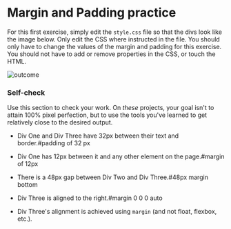 # Margin and Padding practice

For this first exercise, simply edit the `style.css` file so that the divs look like the image below. Only edit the CSS where instructed in the file.  You should only have to change the values of the margin and padding for this exercise. You should not have to add or remove properties in the CSS, or touch the HTML.

![outcome](./desired-outcome.png)

### Self-check 
Use this section to check your work. On _these_ projects, your goal isn't to attain 100% pixel perfection, but to use the tools you've learned to get relatively close to the desired output.

- Div One and Div Three have 32px between their text and border.#padding of 32 px

- Div One has 12px between it and any other element on the page.#margin of 12px 
- There is a 48px gap between Div Two and Div Three.#48px margin bottom
- Div Three is aligned to the right.#margin 0 0 0 auto
- Div Three's alignment is achieved using `margin` (and not float, flexbox, etc.).